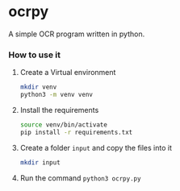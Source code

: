 # ocrpy

A simple OCR program written in python.

### How to use it

1. Create a Virtual environment
   ```bash
   mkdir venv
   python3 -m venv venv
   ```

2) Install the requirements

   ```bash
   source venv/bin/activate
   pip install -r requirements.txt
   ```

3) Create a folder `input` and copy the files into it

   ```bash
   mkdir input
   ```

4) Run the command `python3 ocrpy.py`
